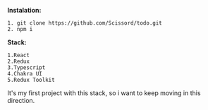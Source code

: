 __Instalation:__

	1. git clone https://github.com/Scissord/todo.git
	2. npm i

__Stack:__

	1.React
	2.Redux
	3.Typescript
	4.Chakra UI
	5.Redux Toolkit

It's my first project with this stack, so i want to keep moving in this direction.
